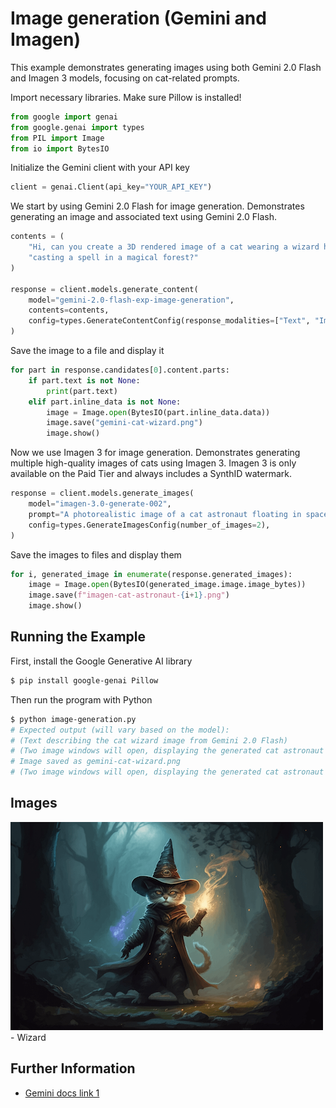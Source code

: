 # Image generation (Gemini and Imagen)

This example demonstrates generating images using both Gemini 2.0 Flash and Imagen 3 models, focusing on cat-related prompts.

Import necessary libraries. Make sure Pillow is installed!

```python
from google import genai
from google.genai import types
from PIL import Image
from io import BytesIO
```

Initialize the Gemini client with your API key

```python
client = genai.Client(api_key="YOUR_API_KEY")
```

We start by using Gemini 2.0 Flash for image generation.
Demonstrates generating an image and associated text using Gemini 2.0 Flash.

```python
contents = (
    "Hi, can you create a 3D rendered image of a cat wearing a wizard hat, "
    "casting a spell in a magical forest?"
)

response = client.models.generate_content(
    model="gemini-2.0-flash-exp-image-generation",
    contents=contents,
    config=types.GenerateContentConfig(response_modalities=["Text", "Image"]),
)
```

Save the image to a file and display it

```python
for part in response.candidates[0].content.parts:
    if part.text is not None:
        print(part.text)
    elif part.inline_data is not None:
        image = Image.open(BytesIO(part.inline_data.data))
        image.save("gemini-cat-wizard.png")
        image.show()
```

Now we use Imagen 3 for image generation.
Demonstrates generating multiple high-quality images of cats using Imagen 3.
Imagen 3 is only available on the Paid Tier and always includes a SynthID watermark.

```python
response = client.models.generate_images(
    model="imagen-3.0-generate-002",
    prompt="A photorealistic image of a cat astronaut floating in space",
    config=types.GenerateImagesConfig(number_of_images=2),
)
```

Save the images to files and display them

```python
for i, generated_image in enumerate(response.generated_images):
    image = Image.open(BytesIO(generated_image.image.image_bytes))
    image.save(f"imagen-cat-astronaut-{i+1}.png")
    image.show()
```



## Running the Example

First, install the Google Generative AI library

```sh
$ pip install google-genai Pillow

```

Then run the program with Python

```sh
$ python image-generation.py
# Expected output (will vary based on the model):
# (Text describing the cat wizard image from Gemini 2.0 Flash)
# (Two image windows will open, displaying the generated cat astronaut images from Imagen 3)
# Image saved as gemini-cat-wizard.png
# (Two image windows will open, displaying the generated cat astronaut images from Imagen 3)
```



## Images

![Wizard](images/cat-wizard.png) - Wizard



## Further Information

- [Gemini docs link 1](https://ai.google.dev/gemini-api/docs/image-generation)
